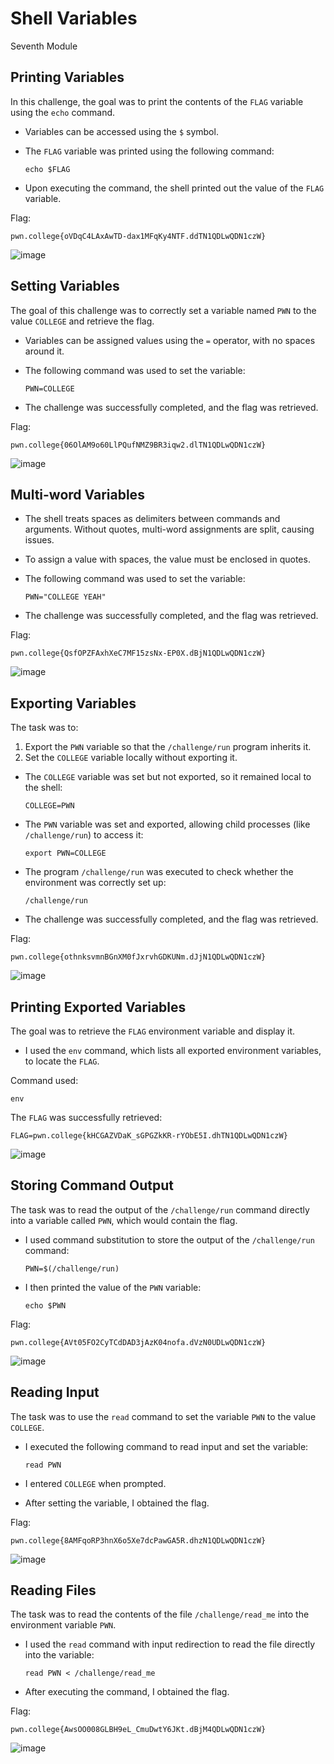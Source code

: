 # Shell Variables

Seventh Module

## Printing Variables

In this challenge, the goal was to print the contents of the `FLAG` variable using the `echo` command.

   - Variables can be accessed using the `$` symbol.
   - The `FLAG` variable was printed using the following command:
     
     ```
     echo $FLAG
     ```
   - Upon executing the command, the shell printed out the value of the `FLAG` variable.
  
 Flag:
```
pwn.college{oVDqC4LAxAwTD-dax1MFqKy4NTF.ddTN1QDLwQDN1czW}
```

![image](https://github.com/user-attachments/assets/923c1495-a3c4-41ff-b375-7ec7cfe709b5)

## Setting Variables

The goal of this challenge was to correctly set a variable named `PWN` to the value `COLLEGE` and retrieve the flag.

   - Variables can be assigned values using the `=` operator, with no spaces around it.

   - The following command was used to set the variable:
     ```
     PWN=COLLEGE
     ```
- The challenge was successfully completed, and the flag was retrieved.

Flag:
```
pwn.college{06OlAM9o60LlPQufNMZ9BR3iqw2.dlTN1QDLwQDN1czW}
```

![image](https://github.com/user-attachments/assets/805bddda-f2dc-4d77-ab26-92b1cdf8ace7)

## Multi-word Variables

   - The shell treats spaces as delimiters between commands and arguments. Without quotes, multi-word assignments are split, causing issues.
   - To assign a value with spaces, the value must be enclosed in quotes.

   - The following command was used to set the variable:
     ```
     PWN="COLLEGE YEAH"
     ```
- The challenge was successfully completed, and the flag was retrieved.

Flag:
```
pwn.college{QsfOPZFAxhXeC7MF15zsNx-EP0X.dBjN1QDLwQDN1czW}
```

![image](https://github.com/user-attachments/assets/7e6651ad-8e5a-415c-92da-d703c643b33a)

## Exporting Variables

The task was to:
1. Export the `PWN` variable so that the `/challenge/run` program inherits it.
2. Set the `COLLEGE` variable locally without exporting it.


  - The `COLLEGE` variable was set but not exported, so it remained local to the shell:
     ```
     COLLEGE=PWN
     ```

  - The `PWN` variable was set and exported, allowing child processes (like `/challenge/run`) to access it:
     ```
     export PWN=COLLEGE
     ```

 - The program `/challenge/run` was executed to check whether the environment was correctly set up:
     ```
     /challenge/run
     ```

- The challenge was successfully completed, and the flag was retrieved.

Flag:
```
pwn.college{othnksvmnBGnXM0fJxrvhGDKUNm.dJjN1QDLwQDN1czW}
```

![image](https://github.com/user-attachments/assets/798835b9-bec8-4823-803d-10f13eb80cd9)

## Printing Exported Variables

The goal was to retrieve the `FLAG` environment variable and display it.
- I used the `env` command, which lists all exported environment variables, to locate the `FLAG`.

Command used:
```
env
```

The `FLAG` was successfully retrieved:
```
FLAG=pwn.college{kHCGAZVDaK_sGPGZkKR-rYObE5I.dhTN1QDLwQDN1czW}
```

![image](https://github.com/user-attachments/assets/50b9adcb-0a44-4f4d-be53-196f9cd8c985)

## Storing Command Output

The task was to read the output of the `/challenge/run` command directly into a variable called `PWN`, which would contain the flag.

- I used command substitution to store the output of the `/challenge/run` command:

   ```
   PWN=$(/challenge/run)
   ```
- I then printed the value of the `PWN` variable:

   ```
   echo $PWN
   ```

Flag:
```
pwn.college{AVt05FO2CyTCdDAD3jAzK04nofa.dVzN0UDLwQDN1czW}
```

![image](https://github.com/user-attachments/assets/33c7a2c3-6d7d-435e-ae32-094f227ec36f)

## Reading Input

The task was to use the `read` command to set the variable `PWN` to the value `COLLEGE`.


- I executed the following command to read input and set the variable:
   ```
   read PWN
   ```
- I entered `COLLEGE` when prompted.

- After setting the variable, I obtained the flag.

Flag:
```
pwn.college{8AMFqoRP3hnX6o5Xe7dcPawGA5R.dhzN1QDLwQDN1czW}
```

![image](https://github.com/user-attachments/assets/662d031b-f36b-4eac-9806-1096eddd3a3c)

## Reading Files

The task was to read the contents of the file `/challenge/read_me` into the environment variable `PWN`.


- I used the `read` command with input redirection to read the file directly into the variable:
   ```
   read PWN < /challenge/read_me
   ```

- After executing the command, I obtained the flag.

Flag:
```
pwn.college{AwsOO008GLBH9eL_CmuDwtY6JKt.dBjM4QDLwQDN1czW}
```


![image](https://github.com/user-attachments/assets/542b5382-af63-4ad3-a48e-5c1e6450b425)
